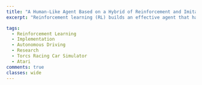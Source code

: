```yaml
---
title: "A Human-Like Agent Based on a Hybrid of Reinforcement and Imitation Learning"
excerpt: "Reinforcement learning (RL) builds an effective agent that handles tasks in complex and uncertain environments by maximizing future reward. However, the efficiency is insufficient for practical use such as game AI and autonomous driving. An effective but selfish agent conflicts with other humans, and hence the demand of a human-like behavior arises. Imitation learning (IL) has been employed to train an agent to mimic the actions of expert behaviors provided as training data. However, IL tends to build an agent limited in performance by the expert skill, and even worse, the agent exhibits an inconsistent behavior since IL is not goal-oriented. In this paper, we propose a training scheme by mixing RL and IL for both discrete and continuous action space problems. The proposed scheme builds an agent that achieves a performance higher than an agent trained by only IL and exhibits a more human-like behavior than agents trained by RL or IL, validated by human sensitivity. "

tags:
  - Reinforcement Learning
  - Implementation
  - Autonomous Driving
  - Research
  - Torcs Racing Car Simulator
  - Atari
comments: true
classes: wide
---
```

